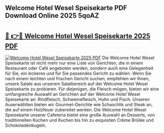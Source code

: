 ## Welcome Hotel Wesel Speisekarte PDF Download Online 2025 5qoAZ

# <h2><a href="http://gcbcjc3.nevu.top/?p=Welcome+Hotel+Wesel+Speisekarte">🔗 👉🔴 Welcome Hotel Wesel Speisekarte 2025 PDF</a></h2>

[![Welcome Hotel Wesel Speisekarte 2025 PDF](https://i.imgur.com/dBaPXMq.png)](http://gcbcjc3.nevu.top/?p=Welcome+Hotel+Wesel+Speisekarte)
Die Welcome Hotel Wesel Speisekarte ist nicht mehr nur eine Liste von Gerichten, die in einem Restaurant oder Café angeboten werden, sondern auch eine Gelegenheit für Sie, ein leckeres und für Sie passendes Gericht zu wählen. Wenn Sie nach einem leichten und frischen Gericht suchen, empfehlen wir Ihnen, unsere Salate aus unserem Salatbereich auf der Welcome Hotel Wesel Speisekarte zu probieren. Für diejenigen, die Fleisch mögen, bieten wir eine umfangreiche Auswahl an Gerichten auf der Welcome Hotel Wesel Speisekarte an: Rindfleisch, Schweinefleisch, Huhn und Fisch. Unseren Auserwählten bieten wir Gourmet-Gerichte wie Schaschlik und Steak an, die auf einem Holzfeuer zubereitet werden. Die Welcome Hotel Wesel Speisekarte unserer Cafeteria bietet eine große Auswahl an Desserts, von traditionellen Kuchen und Kuchen bis hin zu exquisiten Crème Brûlée und Schokoladenkugeln.
